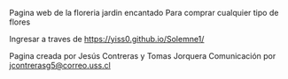 Pagina web de la floreria jardin encantado 
Para comprar cualquier tipo de flores

Ingresar a traves de https://yiss0.github.io/Solemne1/

Pagina creada por Jesús Contreras y Tomas Jorquera
Comunicación por jcontrerasg5@correo.uss.cl